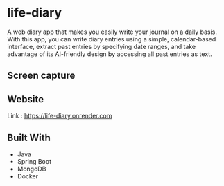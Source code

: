 # life-diary
A web diary app that makes you easily write your journal on a daily basis.
With this app, you can write diary entries using a simple, calendar-based interface, extract past entries by specifying date ranges, and take advantage of its AI-friendly design by accessing all past entries as text.

## Screen capture

## Website
Link : https://life-diary.onrender.com

## Built With
- Java
- Spring Boot
- MongoDB
- Docker
